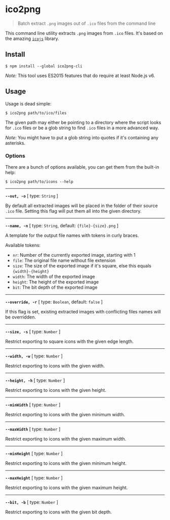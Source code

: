 # ico2png

> Batch extract `.png` images out of `.ico` files from the command line

This command line utility extracts `.png` images from `.ico` files. It's based on the amazing [`icojs`](https://npmjs.com/package/icojs) library.

## Install
```console
$ npm install --global ico2png-cli
```

*Note:* This tool uses ES2015 features that do require at least Node.js v6.

## Usage
Usage is dead simple:

```console
$ ico2png path/to/ico/files
```

The given path may either be pointing to a directory where the script looks for `.ico` files or be a glob string to find `.ico` files in a more advanced way.

*Note:* You might have to put a glob string into quotes if it's containing any asterisks.

### Options

There are a bunch of options available, you can get them from the built-in help:

```console
$ ico2png path/to/icons --help
```

---

**`--out, -o`** [ type: `String` ]

By default all extracted images will be placed in the folder of their source `.ico` file. Setting this flag will put them all into the given directory.

---


**`--name, -n`** [ type: `String`, default: `{file}-{size}.png` ]

A template for the output file names with tokens in curly braces.

Available tokens:

* `nr`: Number of the currently exported image, starting with 1
* `file`: The original file name without file extension
* `size`: The size of the exported image if it's square, else this equals `{width}-{height}`
* `width`: The width of the exported image
* `height`: The height of the exported image
* `bit`: The bit depth of the exported image

---

**`--override, -r`** [ type: `Boolean`, default: `false` ]

If this flag is set, existing extracted images with conflicting files names will be overridden.

---

**`--size, -s`** [ type: `Number` ]

Restrict exporting to square icons with the given edge length.

---

**`--width, -w`** [ type: `Number` ]

Restrict exporting to icons with the given width.

---

**`--height, -h`** [ type: `Number` ]

Restrict exporting to icons with the given height.

---

**`--minWidth`** [ type: `Number` ]

Restrict exporting to icons with the given minimum width.

---

**`--maxWidth`** [ type: `Number` ]

Restrict exporting to icons with the given maximum width.

---

**`--minHeight`** [ type: `Number` ]

Restrict exporting to icons with the given minimum height.

---

**`--maxHeight`** [ type: `Number` ]

Restrict exporting to icons with the given maximum height.

---

**`--bit, -b`** [ type: `Number` ]

Restrict exporting to icons with the given bit depth.